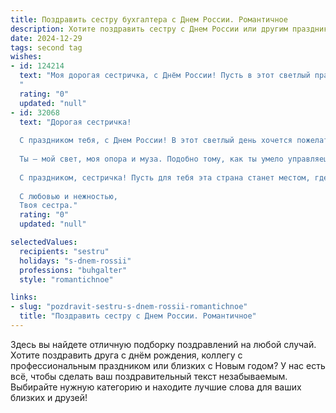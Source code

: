 ```yaml
---
title: Поздравить сестру бухгалтера с Днем России. Романтичное
description: Хотите поздравить сестру с Днем России или другим праздником? Наш ИИ создаст незабываемое поздравление, а вы обязательно выделитесь среди других.  
date: 2024-12-29
tags: second tag
wishes:
- id: 124214
  text: "Моя дорогая сестричка, с Днём России! Пусть в этот светлый праздник, наполненный гордостью за нашу страну, твоё сердце будет таким же светлым и радостным, как летнее небо над русскими полями.  Пусть твоя точность и аккуратность, столь ценные в твоей профессии бухгалтера, принесут тебе не только успех в работе, но и гармонию в жизни.  Я желаю тебе любви, счастья,  и чтобы все твои мечты сбывались,  словно волшебные сказки.  С праздником!
  "
  rating: "0"
  updated: "null"
- id: 32068
  text: "Дорогая сестричка!
  
  С праздником тебя, с Днем России! В этот светлый день хочется пожелать тебе, чтобы в твоей жизни царила гармония и счастье, как в идеальном балансе бухгалтерских книг. Пусть в сердце живёт любовь, словно неизменная константа, а каждый день приносит радость и новые вдохновения.
  
  Ты — мой свет, моя опора и муза. Подобно тому, как ты умело управляешь цифрами, так и пусть удача всегда складывается в твоей жизни. Желаю, чтобы теплота родного дома всегда согревала тебя, а мечты сбывались с легкостью, как отчетные показатели.
  
  С праздником, сестричка! Пусть для тебя эта страна станет местом, где сбудутся все мечты, а счастье будет всегда рядом.
  
  С любовью и нежностью,
  Твоя сестра."
  rating: "0"
  updated: "null"

selectedValues:
  recipients: "sestru"
  holidays: "s-dnem-rossii"
  professions: "buhgalter"
  style: "romantichnoe"

links:
- slug: "pozdravit-sestru-s-dnem-rossii-romantichnoe"
  title: "Поздравить сестру с Днем России. Романтичное"
---
```


Здесь вы найдете отличную подборку поздравлений на любой случай.
Хотите поздравить друга с днём рождения, коллегу с профессиональным праздником или близких с Новым годом? У нас есть всё, чтобы сделать ваш поздравительный текст незабываемым. Выбирайте нужную категорию и находите лучшие слова для ваших близких и друзей!
